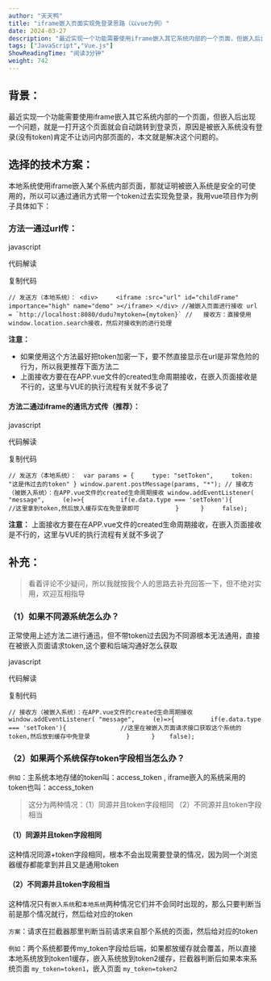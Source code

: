 ```yaml
---
author: "天天鸭"
title: "iframe嵌入页面实现免登录思路（以vue为例）"
date: 2024-03-27
description: "最近实现一个功能需要使用iframe嵌入其它系统内部的一个页面，但嵌入后出现一个问题，就是一打开这个页面就会自动跳转到登录页，原因是被嵌入系统没有登录(没有token)肯定不让访问内部页面的"
tags: ["JavaScript","Vue.js"]
ShowReadingTime: "阅读3分钟"
weight: 742
---
```

背景：
---

最近实现一个功能需要使用iframe嵌入其它系统内部的一个页面，但嵌入后出现一个问题，就是一打开这个页面就会自动跳转到登录页，原因是被嵌入系统没有登录(没有token)肯定不让访问内部页面的，本文就是解决这个问题的。

选择的技术方案：
--------

本地系统使用iframe嵌入某个系统内部页面，那就证明被嵌入系统是安全的可使用的，所以可以通过通讯方式带一个token过去实现免登录，我用vue项目作为例子具体如下：

### 方法一通过url传：

javascript

 代码解读

复制代码

``// 发送方（本地系统）： <div>     <iframe :src="url" id="childFrame" importance="high" name="demo" ></iframe> </div> //被嵌入页面进行接收 url = `http://localhost:8080/dudu?mytoken={mytoken}` //   接收方：直接使用window.location.search接收，然后对接收到的进行处理``

**注意：**

*   如果使用这个方法最好把token加密一下，要不然直接显示在url是非常危险的行为，所以我更推荐下面方法二
*   上面接收方要在在APP.vue文件的created生命周期接收，在嵌入页面接收是不行的，这里与VUE的执行流程有关就不多说了

#### 方法二通过iframe的通讯方式传（推荐）：

javascript

 代码解读

复制代码

`// 发送方（本地系统）：  var params = {     type: "setToken",     token: "这是伟过去的token" } window.parent.postMessage(params, "*"); // 接收方（被嵌入系统）：在APP.vue文件的created生命周期接收 window.addEventListener( "message",     (e)=>{          if(e.data.type === 'setToken'){               //这里拿到token,然后放入缓存实在免登录即可          }      }	 false);`

**注意：** 上面接收方要在在APP.vue文件的created生命周期接收，在嵌入页面接收是不行的，这里与VUE的执行流程有关就不多说了

补充：
---

> 看着评论不少疑问，所以我就按我个人的思路去补充回答一下，但不绝对实用，欢迎互相指导

### （1）如果不同源系统怎么办？

正常使用上述方法二进行通迅，但不带token过去因为不同源根本无法通用，直接在被嵌入页面请求token,这个要和后端沟通好怎么获取

javascript

 代码解读

复制代码

`// 接收方（被嵌入系统）：在APP.vue文件的created生命周期接收 window.addEventListener( "message",     (e)=>{          if(e.data.type === 'setToken'){               //这里在被嵌入页面请求接口获取这个系统的token,然后放到缓存中免登录          }      }	 false);`

### （2）如果两个系统保存token字段相当怎么办？

`例如`：主系统本地存储的token叫：access\_token , iframe嵌入的系统采用的token也叫：access\_token

> 这分为两种情况：（1）同源并且token字段相同 （2）不同源并且token字段相当

#### （1）同源并且token字段相同

这种情况同源+token字段相同，根本不会出现需要登录的情况，因为同一个浏览器缓存都能拿到并且又是通用token

#### （2）不同源并且token字段相当

这种情况只有`嵌入系统`和`本地系统`两种情况它们并不会同时出现的，那么只要判断当前是那个情况就行，然后给对应的token

`方案`：请求在拦截器那里判断当前请求来自那个系统的页面，然后给对应的token

`例如`：两个系统都要传my\_token字段给后端，如果都放缓存就会覆盖，所以直接本地系统放到token1缓存，嵌入系统放到token2缓存，拦截器判断后如果本来系统页面 `my_token=token1`，嵌入页面 `my_token=token2`